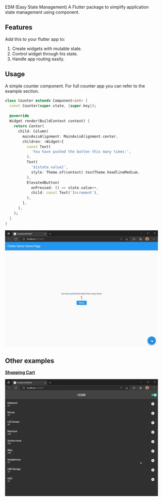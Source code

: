 ESM (Easy State Management)
A Flutter package to simplify application state management using component.

## Features

Add this to your flutter app to:

1. Create widgets with mutable state.
2. Control widget through his state.
3. Handle app routing easily.

## Usage

A simple counter component. For full counter app you can refer to the example section.

```dart
class Counter extends Component<int> {
  const Counter(super.state, {super.key});

  @override
  Widget render(BuildContext context) {
    return Center(
      child: Column(
        mainAxisAlignment: MainAxisAlignment.center,
        children: <Widget>[
          const Text(
            'You have pushed the button this many times:',
          ),
          Text(
            '${state.value}',
            style: Theme.of(context).textTheme.headlineMedium,
          ),
          ElevatedButton(
            onPressed: () => state.value++,
            child: const Text('Increment'),
          ),
        ],
      ),
    );
  }
}
```
![image](https://raw.githubusercontent.com/aymentoumi/esm/master/example/capture.gif)

## Other examples

[**Shopping Cart**](https://github.com/aymentoumi/esm/tree/master/other_examples/shopping_cart)

![image](https://raw.githubusercontent.com/aymentoumi/esm/master/other_examples/shopping_cart/capture.gif)

